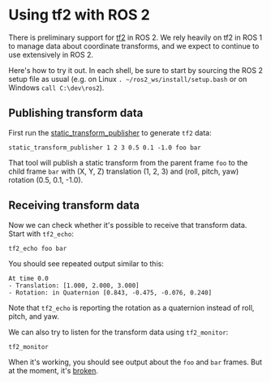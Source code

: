 # Using tf2 with ROS 2

There is preliminary support for [tf2](http://wiki.ros.org/tf2) in ROS 2. We rely heavily on tf2 in ROS 1 to manage data about coordinate transforms, and we expect to continue to use extensively in ROS 2.

Here's how to try it out. In each shell, be sure to start by sourcing the ROS 2 setup file as usual (e.g. on Linux `. ~/ros2_ws/install/setup.bash` or on Windows `call C:\dev\ros2`).

## Publishing transform data

First run the [static_transform_publisher](http://wiki.ros.org/tf2_ros#static_transform_publisher) to generate `tf2` data:

    static_transform_publisher 1 2 3 0.5 0.1 -1.0 foo bar

That tool will publish a static transform from the parent frame `foo` to the child frame `bar` with (X, Y, Z) translation (1, 2, 3) and (roll, pitch, yaw) rotation (0.5, 0.1, -1.0).

## Receiving transform data

Now we can check whether it's possible to receive that transform data. Start with `tf2_echo`:

    tf2_echo foo bar

You should see repeated output similar to this:

~~~
At time 0.0
- Translation: [1.000, 2.000, 3.000]
- Rotation: in Quaternion [0.843, -0.475, -0.076, 0.240]
~~~

Note that `tf2_echo` is reporting the rotation as a quaternion instead of roll, pitch, and yaw.

We can also try to listen for the transform data using `tf2_monitor`:

    tf2_monitor

When it's working, you should see output about the `foo` and `bar` frames. But at the moment, it's [broken](https://github.com/ros/geometry2/issues/156).
